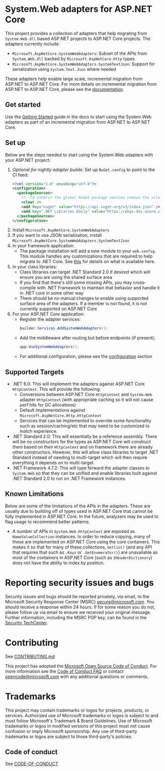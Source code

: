 # System.Web adapters for ASP.NET Core

This project provides a collection of adapters that help migrating from `System.Web.dll` based ASP.NET projects to ASP.NET Core projects. The adapters currently include:

- `Microsoft.AspNetCore.SystemWebAdapters`: Subset of the APIs from `System.Web.dll` backed by `Microsoft.AspNetCore.Http` types
- `Microsoft.AspNetCore.SystemWebAdapters.SystemTextJson`: Support for serialization using `System.Text.Json` where needed

These adapters help enable large scale, incremental migration from ASP.NET to ASP.NET Core. For more details on incremental migration from ASP.NET to ASP.NET Core, please see the [documentation](docs).

## Get started

Use the [Getting Started](docs/getting_started.md) guide in the docs to start using the System.Web adapters as part of an incremental migration from ASP.NET to ASP.NET Core.

## Set up

Below are the steps needed to start using the System.Web adapters with your ASP.NET project:

1. *Optional for nightly adapter builds*: Set up `NuGet.config` to point to the CI feed:
   ```xml
   <?xml version="1.0" encoding="utf-8"?>
   <configuration>
     <packageSources>
       <!--To inherit the global NuGet package sources remove the <clear/> line below -->
       <clear />
       <add key="nuget" value="https://api.nuget.org/v3/index.json" />
       <add key=".NET Libraries Daily" value="https://pkgs.dev.azure.com/dnceng/public/_packaging/dotnet-libraries/nuget/v3/index.json" />
     </packageSources>
   </configuration>
   ```
2. Install `Microsoft.AspNetCore.SystemWebAdapters`
3. If you want to use JSON serialization, install `Microsoft.AspNetCore.SystemWebAdapters.SystemTextJson`
4. In your framework application:
   - The package installation will add a new module to your `web.config`. This module handles any customizations that are required to help migrate to .NET Core. See [this](docs/framework.md) for details on what is available here.
5. In your class libraries:
   - Class libraries can target .NET Standard 2.0 if desired which will ensure you are using the shared surface area
   - If you find that there's still some missing APIs, you may cross-compile with .NET Framework to maintain that behavior and handle it in .NET core in some other way
   - There should be no manual changes to enable using supported surface area of the adapters. If a member is not found, it is not currently supported on ASP.NET Core
6. For your ASP.NET Core application:
   - Register the adapter services:
     ```csharp
     builder.Services.AddSystemWebAdapters();
     ```
   - Add the middleware after routing but before endpoints (if present);
     ```csharp
     app.UseSystemWebAdapters();
     ```
   - For additional configuration, please see the [configuration](./docs/core.md) section

## Supported Targets

- .NET 6.0: This will implement the adapters against ASP.NET Core `HttpContext`. This will provide the following:
  - Conversions between ASP.NET Core `HttpContext` and `System.Web` adapter `HttpContext` (with appropriate caching so it will not cause perf hits for GC allocations)
  - Default implementations against `Microsoft.AspNetCore.Http.HttpContext`
  - Services that can be implemented to override some functionality such as session/caching/etc that may need to be customized to match experience.
- .NET Standard 2.0: This will essentially be a reference assembly. There will be no constructors for the types as ASP.NET Core will construct them based on their `HttpContext` and on framework there are already other constructors. However, this will allow class libraries to target .NET Standard instead of needing to multi-target which will then require everything it depends on to multi-target.
- .NET Framework 4.7.2: This will type forward the adapter classes to `System.Web` so that they can be unified and enable libraries built against .NET Standard 2.0 to run on .NET Framework instances.

## Known Limitations

Below are some of the limitations of the APIs in the adapters. These are usually due to building off of types used in ASP.NET Core that cannot be fully implemented in ASP.NET Core. In the future, analyzers may be used to flag usage to recommend better patterns.

- A number of APIs in `System.Web.HttpContext` are exposed as `NameValueCollection` instances. In order to reduce copying, many of these are implemented on ASP.NET Core using the core containers. This makes it so that for many of these collections, `Get(int)` (and any API that requires that such as `.Keys` or `.GetEnumerator()`) are unavailable as most of the containers in ASP.NET Core (such as `IHeaderDictionary`) does not have the ability to index by position.

# Reporting security issues and bugs

Security issues and bugs should be reported privately, via email, to the Microsoft Security Response Center (MSRC) secure@microsoft.com. You should receive a response within 24 hours. If for some reason you do not, please follow up via email to ensure we received your original message. Further information, including the MSRC PGP key, can be found in the [Security TechCenter](https://technet.microsoft.com/en-us/security/ff852094.aspx).

# Contributing

See [CONTRIBUTING.md](./CONTRIBUTING.md)

This project has adopted the [Microsoft Open Source Code of Conduct](https://opensource.microsoft.com/codeofconduct/). For more information see the [Code of Conduct FAQ](https://opensource.microsoft.com/codeofconduct/faq/) or contact [opencode@microsoft.com](mailto:opencode@microsoft.com) with any additional questions or comments.

# Trademarks

This project may contain trademarks or logos for projects, products, or services. Authorized use of Microsoft trademarks or logos is subject to and must follow Microsoft's Trademark & Brand Guidelines. Use of Microsoft trademarks or logos in modified versions of this project must not cause confusion or imply Microsoft sponsorship. Any use of third-party trademarks or logos are subject to those third-party's policies.

## Code of conduct

See [CODE-OF-CONDUCT](./CODE-OF-CONDUCT.md)
